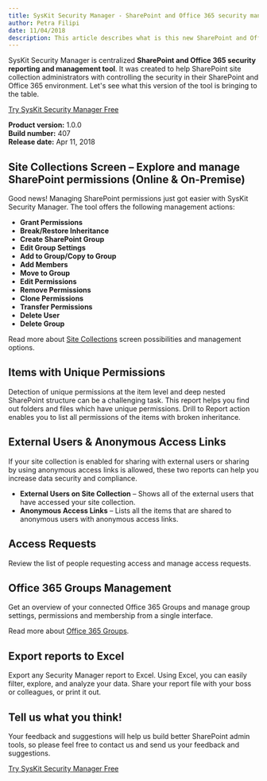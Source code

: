 ```yaml
---
title: SysKit Security Manager - SharePoint and Office 365 security management tool
author: Petra Filipi     
date: 11/04/2018 
description: This article describes what is this new SharePoint and Office 365 security reporting and management tool bringing in the first release.
---
```

SysKit Security Manager is centralized __SharePoint and Office 365 security reporting and management tool__. It was created to help SharePoint site collection administrators with controlling the security in their SharePoint and Office 365 environment. Let's see what this version of the tool is bringing to the table.

[Try SysKit Security Manager Free](https://www.syskit.com/products/security-manager/download/)

__Product version:__ 1.0.0  
__Build number:__  407   
__Release date:__ Apr 11, 2018  

## Site Collections Screen – Explore and manage SharePoint permissions (Online & On-Premise)
Good news! Managing SharePoint permissions just got easier with SysKit Security Manager. The tool offers the following management actions:
* __Grant Permissions__
* __Break/Restore Inheritance__
* __Create SharePoint Group__
* __Edit Group Settings__
* __Add to Group/Copy to Group__
* __Add Members__
* __Move to Group__
* __Edit Permissions__
* __Remove Permissions__
* __Clone Permissions__
* __Transfer Permissions__
* __Delete User__
* __Delete Group__

Read more about [Site Collections](#internal/get-to-know-security-manager/site-collections-screen) screen possibilities and management options.

## Items with Unique Permissions 
Detection of unique permissions at the item level and deep nested SharePoint structure can be a challenging task.
This report helps you find out folders and files which have unique permissions. Drill to Report action enables you to list all permissions of the items with broken inheritance. 

## External Users & Anonymous Access Links 
If your site collection is enabled for sharing with external users or sharing by using anonymous access links is allowed, these two reports can help you increase data security and compliance.
* __External Users on Site Collection__ – Shows all of the external users that have accessed your site collection.
* __Anonymous Access Links__ – Lists all the items that are shared to anonymous users with anonymous access links.

## Access Requests
Review the list of people requesting access and manage access requests.

## Office 365 Groups Management
Get an overview of your connected Office 365 Groups and manage group settings, permissions and membership from a single interface.

Read more about [Office 365 Groups](#internal/get-to-know-security-manager/office-365-groups-screen).

## Export reports to Excel
Export any Security Manager report to Excel. Using Excel, you can easily filter, explore, and analyze your data. Share your report file with your boss or colleagues, or print it out. 

## Tell us what you think!
Your feedback and suggestions will help us build better SharePoint admin tools, so please feel free to contact us and send us your feedback and suggestions.

[Try SysKit Security Manager Free](https://www.syskit.com/products/security-manager/download/)
